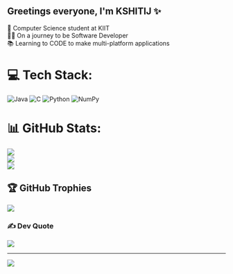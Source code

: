 ## Greetings everyone, I'm KSHITIJ ✨

🧠 Computer Science student at KIIT <br/>
🧑‍💻 On a journey to be Software Developer <br/>
📚 Learning to CODE to make multi-platform applications <br/>



# 💻 Tech Stack:
![Java](https://img.shields.io/badge/java-%23ED8B00.svg?style=for-the-badge&logo=openjdk&logoColor=white) ![C](https://img.shields.io/badge/c-%2300599C.svg?style=for-the-badge&logo=c&logoColor=white) ![Python](https://img.shields.io/badge/python-3670A0?style=for-the-badge&logo=python&logoColor=ffdd54) ![NumPy](https://img.shields.io/badge/numpy-%23013243.svg?style=for-the-badge&logo=numpy&logoColor=white)
# 📊 GitHub Stats:
![](https://github-readme-stats.vercel.app/api?username=Kshitij-Ranjan&theme=dark&hide_border=false&include_all_commits=false&count_private=false)<br/>
![](https://nirzak-streak-stats.vercel.app/?user=Kshitij-Ranjan&theme=dark&hide_border=false)<br/>
![](https://github-readme-stats.vercel.app/api/top-langs/?username=Kshitij-Ranjan&theme=dark&hide_border=false&include_all_commits=false&count_private=false&layout=compact)

## 🏆 GitHub Trophies
![](https://github-profile-trophy.vercel.app/?username=Kshitij-Ranjan&theme=transparent&no-frame=true&no-bg=true&margin-w=4)

### ✍️ Dev Quote
![](https://quotes-github-readme.vercel.app/api?type=horizontal&theme=merko)

---
[![](https://visitcount.itsvg.in/api?id=Kshitij-Ranjan&icon=5&color=0)](https://visitcount.itsvg.in)

<!-- Proudly created with GPRM ( https://gprm.itsvg.in ) -->
